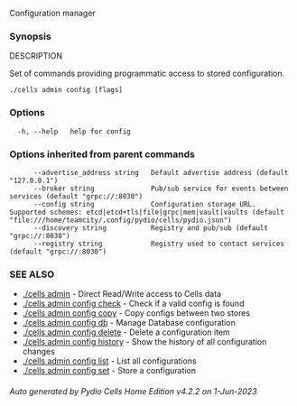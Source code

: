 Configuration manager

### Synopsis


DESCRIPTION

  Set of commands providing programmatic access to stored configuration.



```
./cells admin config [flags]
```

### Options

```
  -h, --help   help for config
```

### Options inherited from parent commands

```
      --advertise_address string   Default advertise address (default "127.0.0.1")
      --broker string              Pub/sub service for events between services (default "grpc://:8030")
      --config string              Configuration storage URL. Supported schemes: etcd|etcd+tls|file|grpc|mem|vault|vaults (default "file:///home/teamcity/.config/pydio/cells/pydio.json")
      --discovery string           Registry and pub/sub (default "grpc://:8030")
      --registry string            Registry used to contact services (default "grpc://:8030")
```

### SEE ALSO

* [./cells admin](./cells-admin)	 - Direct Read/Write access to Cells data
* [./cells admin config check](./cells-admin-config-check)	 - Check if a valid config is found
* [./cells admin config copy](./cells-admin-config-copy)	 - Copy configs between two stores
* [./cells admin config db](./cells-admin-config-db)	 - Manage Database configuration
* [./cells admin config delete](./cells-admin-config-delete)	 - Delete a configuration item
* [./cells admin config history](./cells-admin-config-history)	 - Show the history of all configuration changes
* [./cells admin config list](./cells-admin-config-list)	 - List all configurations
* [./cells admin config set](./cells-admin-config-set)	 - Store a configuration

###### Auto generated by Pydio Cells Home Edition v4.2.2 on 1-Jun-2023
